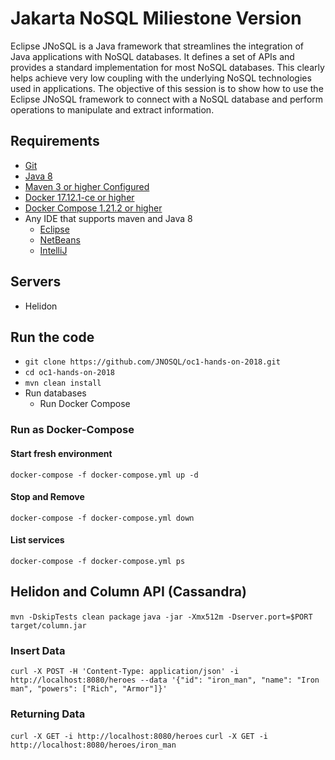 # Jakarta NoSQL Miliestone Version

Eclipse JNoSQL is a Java framework that streamlines the integration of Java applications with NoSQL databases. It defines a set of APIs and provides a standard implementation for most NoSQL databases. This clearly helps achieve very low coupling with the underlying NoSQL technologies used in applications. The objective of this session is to show how to use the Eclipse JNoSQL framework to connect with a NoSQL database and perform operations to manipulate and extract information.

## Requirements

* [Git](https://git-scm.com/book/en/v1/Getting-Started-Installing-Git)
* [Java 8](http://www.oracle.com/technetwork/java/javase/downloads/jdk8-downloads-2133151.html)
* [Maven 3 or higher Configured](https://maven.apache.org/download.cgi)
* [Docker 17.12.1-ce or higher](https://docs.docker.com/install/#next-release)
* [Docker Compose 1.21.2 or higher](https://docs.docker.com/v17.09/compose/install/)
* Any IDE that supports maven and Java 8
  * [Eclipse](https://www.eclipse.org/downloads/)
  * [NetBeans](https://netbeans.org/)
  * [IntelliJ](https://www.jetbrains.com/idea/download/)

## Servers

* Helidon

## Run the code

* `git clone https://github.com/JNOSQL/oc1-hands-on-2018.git`
* `cd oc1-hands-on-2018`
* `mvn clean install`
* Run databases
  * Run Docker Compose

### Run as Docker-Compose

#### Start fresh environment

`docker-compose -f docker-compose.yml up -d`

#### Stop and Remove

`docker-compose -f docker-compose.yml down`

####  List services
`docker-compose -f docker-compose.yml ps`


## Helidon and Column API (Cassandra)

`mvn -DskipTests clean package`
`java -jar -Xmx512m -Dserver.port=$PORT target/column.jar`

### Insert Data

`curl -X POST -H 'Content-Type: application/json' -i http://localhost:8080/heroes --data '{"id": "iron_man", "name": "Iron man", "powers": ["Rich", "Armor"]}'`

### Returning Data

`curl -X GET -i http://localhost:8080/heroes`
`curl -X GET -i http://localhost:8080/heroes/iron_man`